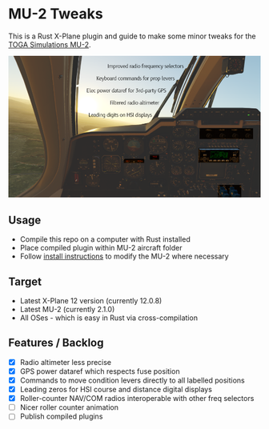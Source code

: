 # MU-2 Tweaks

This is a Rust X-Plane plugin and guide to make some minor tweaks for the [TOGA Simulations MU-2](https://www.x-aviation.com/catalog/product_info.php/toga-simulations-marquise-p-226).

![overview of changes](./doc/overview.png)

## Usage

- Compile this repo on a computer with Rust installed
- Place compiled plugin within MU-2 aircraft folder
- Follow [install instructions](./doc/InstallInstructions.md) to modify the MU-2 where necessary

## Target

- Latest X-Plane 12 version (currently 12.0.8)
- Latest MU-2 (currently 2.1.0)
- All OSes - which is easy in Rust via cross-compilation

## Features / Backlog

- [x] Radio altimeter less precise
- [x] GPS power dataref which respects fuse position
- [x] Commands to move condition levers directly to all labelled positions
- [x] Leading zeros for HSI course and distance digital displays
- [x] Roller-counter NAV/COM radios interoperable with other freq selectors
- [ ] Nicer roller counter animation
- [ ] Publish compiled plugins
